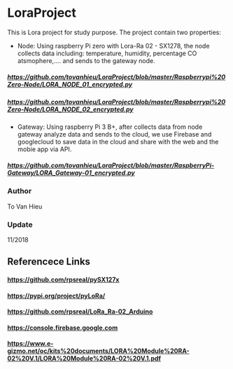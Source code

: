 # LoraProject
This is Lora project for study purpose.
The project contain two properties:
+ Node: Using raspberry Pi zero with Lora-Ra 02 - SX1278, the node collects data including: temperature, humidity, percentage CO atsmophere,.... and sends to the gateway node.
##### https://github.com/tovanhieu/LoraProject/blob/master/Raspberrypi%20Zero-Node/LORA_NODE_01_encrypted.py
##### https://github.com/tovanhieu/LoraProject/blob/master/Raspberrypi%20Zero-Node/LORA_NODE_02_encrypted.py
+ Gateway: Using raspberry Pi 3 B+, after collects data from node gateway analyze data and sends to the cloud, we use Firebase and googlecloud  to save data in the cloud and share with the web and the mobie app via API.
##### https://github.com/tovanhieu/LoraProject/blob/master/RaspberryPi-Gateway/LORA_Gateway-01_encrypted.py
### Author 
To Van Hieu
### Update 
11/2018
## Referencece Links
#### https://github.com/rpsreal/pySX127x
#### https://pypi.org/project/pyLoRa/
#### https://github.com/rpsreal/LoRa_Ra-02_Arduino
#### https://console.firebase.google.com
#### https://www.e-gizmo.net/oc/kits%20documents/LORA%20Module%20RA-02%20V.1/LORA%20Module%20RA-02%20V.1.pdf
